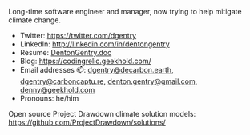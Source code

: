 <!--
**DentonGentry/DentonGentry** is a ✨ _special_ ✨ repository because its `README.md` (this file) appears on your GitHub profile.

Here are some ideas to get you started:

- 🔭 I’m currently working on ...
- 🌱 I’m currently learning ...
- 👯 I’m looking to collaborate on ...
- 🤔 I’m looking for help with ...
- 💬 Ask me about ...
- 📫 How to reach me: ...
- 😄 Pronouns: ...
- ⚡ Fun fact: ...
-->

Long-time software engineer and manager, now trying to help mitigate climate change.

+ Twitter: https://twitter.com/dgentry
+ LinkedIn: http://linkedin.com/in/dentongentry
+ Resume: [DentonGentry.doc](https://docs.google.com/document/d/1GVe70m0pd2MMOTK1_r2J7UtAki-9klTZuvi9WQP8QC8/view)
+ Blog: https://codingrelic.geekhold.com/
+ Email addresses 📫: dgentry@decarbon.earth, dgentry@carboncaptu.re, denton.gentry@gmail.com, denny@geekhold.com
+ Pronouns: he/him

Open source Project Drawdown climate solution models: https://github.com/ProjectDrawdown/solutions/
